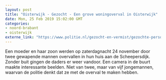 ```yaml
---
layout: post
title: "Oisterwijk - Gezocht - Een grove woningoverval in Oisterwijk"
date: Mon, 25 Feb 2019 15:02:00 GMT
categories: 
- noord-brabant 
- oisterwijk 
externe_link: "https://www.politie.nl/gezocht-en-vermist/gezochte-personen/2019/februari/08-een-grove-woningoverval-in-oisterwijk.html"
---
```


Een moeder en haar zoon werden op zaterdagnacht 24 november door twee gewapende mannen overvallen in hun huis aan de Scheepersdijk. Zonder buit gingen de daders er weer vandoor. Een camera in de buurt maakte interessante beelden. Niet van twee, maar van vijf jongemannen, waarvan de politie denkt dat ze met de overval te maken hebben.
